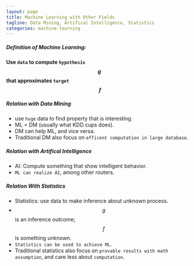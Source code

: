 ```yaml
---
layout: page
title: Machine Learning with Other Fields
tagline: Data Mining, Artifical Intelligence, Statistics
categories: machine-learning
---
```



##### Definition of Machine Learning:
**Use `data` to compute `hypothesis` $$g$$ that approximates `target` $$\ f$$**

##### Relation with Data Mining
- use `huge` data to find property that is interesting.
- ML = DM (usually what KDD cups does).
- DM can help ML, and vice versa.
- Traditional DM also focus on `efficent computation in large database`.

##### Relation with Artifical Intelligence
- AI: Compute something that show intelligent behavior.
- `ML can realize AI`, among other routers.

##### Relation With Statistics
- Statistics: use data to make inference about unknown process.
- $$g$$ is an inference outcome; $$f$$ is something unknown.
- `Statistics can be used to achieve ML`.
- Traditional statistics also focus on `provable results with math assumption`, and care less about `computation`.

